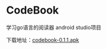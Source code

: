 # CodeBook
学习go语言的阅读器 android studio项目

下载地址：[codebook-0.1.1.apk](https://raw.githubusercontent.com/icngor/softwareBinary/master/codebook/codebook-0.1.1.apk)
